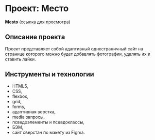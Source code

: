 # Проект: Место

[**Mesto**](https://olga-grishakova.github.io/mesto-project/index.html) (ссылка для просмотра)

## Описание проекта
Проект представляет собой адаптивный одностраничный сайт
на странице которого можно будет добавлять фотографии, удалять их и ставить лайки.

## Инструменты и технологии

* HTML5,
* CSS,
* flexbox,
* grid,
* forms,
* адаптивная верстка,
* media запросы,
* псведоэлементы и псевдоклассы,
* БЭМ,
* сайт сверстан по макету из Figma.

